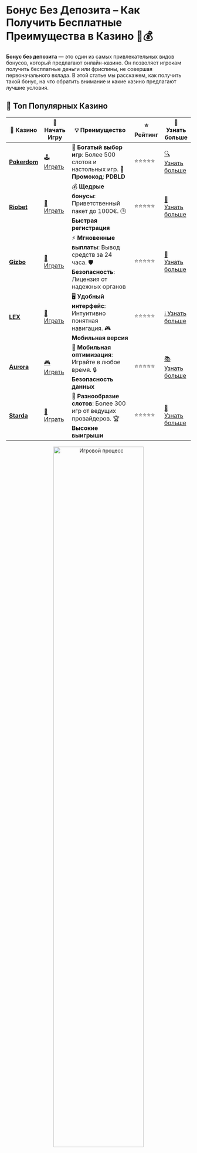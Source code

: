 # **Бонус Без Депозита** – Как Получить Бесплатные Преимущества в Казино 🎰💰

**Бонус без депозита** — это один из самых привлекательных видов бонусов, который предлагают онлайн-казино. Он позволяет игрокам получить бесплатные деньги или фриспины, не совершая первоначального вклада. В этой статье мы расскажем, как получить такой бонус, на что обратить внимание и какие казино предлагают лучшие условия.

## 🌟 Топ Популярных Казино

| 🎲 **Казино** | 🔗 **Начать Игру** | 💡 **Преимущество** | ⭐ **Рейтинг** | 🔗 **Узнать больше** |
|--------------|---------------------|---------------------|----------------|----------------------|
| [**Pokerdom**](https://brandplay.link/4k77v2yx) | [🕹️ Играть](https://brandplay.link/4k77v2yx) | 🎉 **Богатый выбор игр**: Более 500 слотов и настольных игр. 🎁 **Промокод**: **PDBLD** | ⭐⭐⭐⭐⭐ | [🔍 Узнать больше](https://brandplay.link/4k77v2yx) |
| [**Riobet**](https://brandplay.link/7xBLTPyj) | [🎰 Играть](https://brandplay.link/7xBLTPyj) | 💰 **Щедрые бонусы**: Приветственный пакет до 1000€. 🕒 **Быстрая регистрация** | ⭐⭐⭐⭐⭐ | [📖 Узнать больше](https://brandplay.link/7xBLTPyj) |
| [**Gizbo**](https://brandplay.link/bprXw4YV) | [🎲 Играть](https://brandplay.link/bprXw4YV) | ⚡ **Мгновенные выплаты**: Вывод средств за 24 часа. 🛡️ **Безопасность**: Лицензия от надежных органов | ⭐⭐⭐⭐⭐ | [📝 Узнать больше](https://brandplay.link/bprXw4YV) |
| [**LEX**](https://brandplay.link/zW4hdDFV) | [🤑 Играть](https://brandplay.link/zW4hdDFV) | 🖥️ **Удобный интерфейс**: Интуитивно понятная навигация. 🎮 **Мобильная версия** | ⭐⭐⭐⭐⭐ | [ℹ️ Узнать больше](https://brandplay.link/zW4hdDFV) |
| [**Aurora**](https://10trafic-stat2.com/click/668546556bcc6313411604bd/6766/13032/subaccount) | [🎮 Играть](https://10trafic-stat2.com/click/668546556bcc6313411604bd/6766/13032/subaccount) | 📱 **Мобильная оптимизация**: Играйте в любое время. 🔒 **Безопасность данных** | ⭐⭐⭐⭐⭐ | [📚 Узнать больше](https://10trafic-stat2.com/click/668546556bcc6313411604bd/6766/13032/subaccount) |
| [**Starda**](https://brandplay.link/fB7xwRFL) | [🎯 Играть](https://brandplay.link/fB7xwRFL) | 🎰 **Разнообразие слотов**: Более 300 игр от ведущих провайдеров. 🏆 **Высокие выигрыши** | ⭐⭐⭐⭐⭐ | [🔎 Узнать больше](https://brandplay.link/fB7xwRFL) |

<div align="center">
    <img src="https://i.pinimg.com/originals/1d/b3/25/1db325483acbe642c6d4e6fdd73a4988.gif" alt="Игровой процесс" width="70%">
</div>

## 💎 Лучшие Бонусы и Акции

| 🎲 **Казино** | 🔗 **Начать Игру** | 💡 **Преимущество** | ⭐ **Рейтинг** | 🔗 **Узнать больше** |
|--------------|---------------------|---------------------|----------------|----------------------|
| [**Kometa**](https://brandplay.link/8ZymQJV8) | [🎰 Играть](https://brandplay.link/8ZymQJV8) | 🎁 **Эксклюзивные бонусы**: Регулярные акции и промо. 🔄 **Программы лояльности** | ⭐⭐⭐⭐☆ | [🔍 Узнать больше](https://brandplay.link/8ZymQJV8) |
| [**R7**](https://brandplay.link/bMd3Yjsw) | [🕹️ Играть](https://brandplay.link/bMd3Yjsw) | 🕒 **Круглосуточная поддержка**: Всегда на связи. 💸 **Высокие лимиты** | ⭐⭐⭐⭐☆ | [📖 Узнать больше](https://brandplay.link/bMd3Yjsw) |
| [**7K**](https://brandplay.link/BvQyFShp) | [🎲 Играть](https://brandplay.link/BvQyFShp) | 🌟 **Эксклюзивные бонусы**: Только для VIP игроков. 🎉 **Сезонные акции** | ⭐⭐⭐⭐☆ | [📝 Узнать больше](https://brandplay.link/BvQyFShp) |
| [**Kent**](https://brandplay.link/Fv2WP3js) | [🤑 Играть](https://brandplay.link/Fv2WP3js) | 📈 **Высокий RTP**: Более 98%. 💼 **Профессиональная поддержка** | ⭐⭐⭐⭐☆ | [ℹ️ Узнать больше](https://brandplay.link/Fv2WP3js) |
| [**1Xslots**](https://brandplay.link/hSB1khtr) | [🎮 Играть](https://brandplay.link/hSB1khtr) | 🎉 **Множество акций**: Еженедельные бонусы и турниры. 🛡️ **Безопасность** | ⭐⭐⭐⭐☆ | [📚 Узнать больше](https://brandplay.link/hSB1khtr) |
| [**Gama**](https://brandplay.link/j6NMKsDz) | [🎯 Играть](https://brandplay.link/j6NMKsDz) | 🔍 **Интуитивный интерфейс**: Легкость использования. 🏅 **Престижные турниры** | ⭐⭐⭐⭐☆ | [🔎 Узнать больше](https://brandplay.link/j6NMKsDz) |

<div align="center">
    <img src="https://i.pinimg.com/originals/1d/b3/25/1db325483acbe642c6d4e6fdd73a4988.gif" alt="Игровой процесс" width="70%">
</div>

## 🚀 Быстрые Выигрыши и Поддержка

| 🎲 **Казино** | 🔗 **Начать Игру** | 💡 **Преимущество** | ⭐ **Рейтинг** | 🔗 **Узнать больше** |
|--------------|---------------------|---------------------|----------------|----------------------|
| [**Onion**](https://brandplay.link/zBGRVpQ9) | [🎰 Играть](https://brandplay.link/zBGRVpQ9) | 🤑 **Низкие ставки**: Идеально для начинающих. 🔄 **Быстрые выводы** | ⭐⭐⭐⭐☆ | [🔍 Узнать больше](https://brandplay.link/zBGRVpQ9) |
| [**Чемпион**](https://temon-gter.cfd/go/lRq?p80412p304504pcc44t17455) | [🕹️ Играть](https://temon-gter.cfd/go/lRq?p80412p304504pcc44t17455) | 🏅 **Лояльная программа**: Награды за активность. 🎁 **Ежемесячные бонусы** | ⭐⭐⭐⭐☆ | [📖 Узнать больше](https://temon-gter.cfd/go/lRq?p80412p304504pcc44t17455) |
| [**Vavada**](https://vavadapartner.pro/?promo=ea5c9275-6854-4505-94fc-95ab18221945-linkb2) | [🎲 Играть](https://vavadapartner.pro/?promo=ea5c9275-6854-4505-94fc-95ab18221945-linkb2) | 🚀 **Быстрая регистрация**: Начните играть мгновенно. 🔐 **Безопасные транзакции** | ⭐⭐⭐⭐☆ | [📝 Узнать больше](https://vavadapartner.pro/?promo=ea5c9275-6854-4505-94fc-95ab18221945-linkb2) |
| [**Friends**](https://gofriends.kim/linkb2) | [🤑 Играть](https://gofriends.kim/linkb2) | 🤝 **Социальные игры**: Играйте с друзьями. 🌐 **Мультиплатформенность** | ⭐⭐⭐⭐☆ | [ℹ️ Узнать больше](https://gofriends.kim/linkb2) |
| [**1WIN**](https://brandplay.link/smXVpBbG) | [🎮 Играть](https://brandplay.link/smXVpBbG) | 🏆 **Спортивные ставки**: Широкий выбор видов спорта. 💵 **Высокие коэффициенты** | ⭐⭐⭐⭐☆ | [📚 Узнать больше](https://brandplay.link/smXVpBbG) |
| [**Drip**](https://drp-ircp01.com/c07e6a3db) | [🎯 Играть](https://drp-ircp01.com/c07e6a3db) | 🌐 **Инновационные игры**: Новейшие игровые технологии. 🛡️ **Высокая безопасность** | ⭐⭐⭐⭐☆ | [🔎 Узнать больше](https://drp-ircp01.com/c07e6a3db) |
| [**JoyCasino**](https://rpc30.call2me.pro/?/ru/registration?apkpop=0&partner=p24970p3291217pc98f) | [🎰 Играть](https://rpc30.call2me.pro/?/ru/registration?apkpop=0&partner=p24970p3291217pc98f) | 🎁 **Приятные бонусы**: Ежедневные акции и подарки. 🕹️ **Разнообразие игр** | ⭐⭐⭐⭐☆ | [🔍 Узнать больше](https://rpc30.call2me.pro/?/ru/registration?apkpop=0&partner=p24970p3291217pc98f) |

<div align="center">
    <img src="https://i.pinimg.com/originals/1d/b3/25/1db325483acbe642c6d4e6fdd73a4988.gif" alt="Игровой процесс" width="70%">
</div>
---

✨ **Выбирайте лучшее казино для себя и наслаждайтесь игрой! Удачи!** ✨


Множество казино предлагают бонусы без депозита как способ привлечь новых игроков. Это возможность начать игру без риска для собственного кошелька, но есть важные нюансы, которые стоит учитывать. Давайте разберемся, что скрывается за этим заманчивым предложением.

## Что Такое **Бонус Без Депозита**? 🧐🎰

**Бонус без депозита** — это специальное предложение от онлайн-казино, при котором игроки могут получить бесплатные деньги или фриспины без необходимости вносить депозит. Это отличный способ для новичков попробовать казино, не рискуя собственными средствами.

### Виды бонусов без депозита:
- **Бонусы в виде бесплатных денег** 💵
- **Фриспины** для игры в слоты 🎰
- **Бонусы на безрисковую игру** 🔄

Каждое казино может предложить разные условия, но основной принцип остается неизменным — вы не обязаны вносить депозит, чтобы получить бонус.

## Как Получить **Бонус Без Депозита**? 🎁🛍️

Получение **бонуса без депозита** может быть простым, если вы следуете нескольким простым шагам:

### 1. **Регистрация в Казино** 📝✨

Чаще всего бонусы без депозита предлагаются новым игрокам. Для получения бонуса вам нужно зарегистрироваться в казино, пройти процедуру верификации и получить доступ к предложению.

### 2. **Проверка Условий** 🔍📑

Каждое казино имеет свои правила для получения бонусов без депозита. Обычно они включают требования по вейджеру, сроку действия бонуса и минимальным ставкам. Важно внимательно прочитать условия, чтобы избежать неприятных сюрпризов.

### 3. **Активировать Бонус** 🔓🎉

После того как вы зарегистрировались, вам нужно будет активировать бонус. Это можно сделать через личный кабинет или используя специальный промокод, если он предусмотрен в условиях.

## Преимущества **Бонусов Без Депозита** 💡🎰

**Бонус без депозита** — это отличная возможность начать игру без риска для собственного бюджета. Вот несколько причин, почему это стоит попробовать:

### 1. **Бесплатная Игра Без Риска** 💸🎮

Это шанс играть в любимые слоты и другие игры без потери собственных денег. Вы можете испытать удачу и оценить качество казино, не вкладывая собственные средства.

### 2. **Шанс Выиграть Реальные Деньги** 💰🏆

Хотя бонусы без депозита обычно имеют требования по вейджеру, все равно есть шанс выиграть реальные деньги, не рискуя своими средствами.

### 3. **Простота Условия** ✅📈

Как правило, для получения бонуса не нужно выполнять сложные условия. Всё, что вам нужно — это зарегистрироваться и выполнить несколько простых шагов для активации бонуса.

## На Что Обратить Внимание При Получении **Бонуса Без Депозита**? 🧐🎯

Хотя **бонус без депозита** — это отличное предложение, важно понимать, что не все бонусы одинаково выгодны. Вот несколько факторов, которые стоит учитывать:

### 1. **Требования по Вейджеру** 💡📊

Каждое казино устанавливает свои требования по вейджеру (или обороту). Это количество раз, которое вам нужно поставить бонусную сумму, прежде чем вы сможете вывести деньги. Чем выше вейджер, тем сложнее будет выполнить условия.

### 2. **Сроки Действия** ⏰⚠️

Не забывайте про срок действия бонуса. Многие казино ставят ограничение по времени, и если вы не используете бонус до его окончания, он просто исчезнет.

### 3. **Максимальный Выигрыш с Бонуса** 🏅💸

Некоторые казино ограничивают максимальную сумму, которую можно выиграть с помощью бонуса без депозита. Обычно это сумма в пределах 100-200 долларов. Обязательно проверьте этот момент, чтобы не разочароваться.

### 4. **Игры, На Которые Действует Бонус** 🎰🚫

Иногда бонусы без депозита можно использовать только на определенные игры или слоты. Обратите внимание, какие игры доступны для использования бонуса, чтобы не упустить свою выгоду.

## Лучшие Казино с **Бонусами Без Депозита** 💎🌟

Если вы хотите получить **бонус без депозита**, вот несколько популярных казино, которые часто предлагают такие бонусы своим новым игрокам:

- **PlayFortuna** – регулярные бонусы без депозита для новых игроков.
- **JoyCasino** – отличные условия для получения фриспинов и бесплатных денег.
- **Vavada** – часто обновляемые акции с бонусами без депозита.

## Заключение: **Бонус Без Депозита** – Отличный Способ Начать Играть 🎉💰

**Бонус без депозита** — это уникальная возможность попробовать азартные игры без риска. Он открывает новые горизонты для новичков и опытных игроков, позволяя тестировать казино и слоты без вложений. Однако важно внимательно следить за условиями бонуса, чтобы получить максимальную выгоду и избежать неприятных сюрпризов.

---

Итак, если вы хотите испытать удачу и начать играть без депозита, воспользуйтесь **бонусами без депозита** в казино — это ваш шанс на бесплатные выигрыши! 🎰💸
